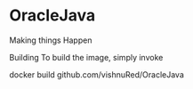 OracleJava
==========

Making things Happen 

Building
To build the image, simply invoke 

docker build github.com/vishnuRed/OracleJava
